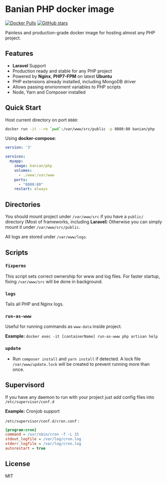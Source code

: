 # Banian PHP docker image

[![Docker Pulls](https://img.shields.io/docker/pulls/banian/php.svg)](https://hub.docker.com/r/banian/php)
[![GitHub stars](https://img.shields.io/github/stars/banian/php.svg?style=social&label=Star&?style=flat-square)](https://github.com/banian/php)

Painless and production-grade docker image for hosting almost any PHP project.

## Features

- **Laravel** Support
- Production ready and stable for any PHP project
- Powered by **Nginx**, **PHP7-FPM** on latest **Ubuntu**
- PHP extensions already installed, including MongoDB driver
- Allows passing envrionment variables to PHP scripts
- Node, Yarn and Composer installed

## Quick Start

Host current directory on port `8080`:

```bash
docker run -it --rm `pwd`:/var/www/src/public -p 8080:80 banian/php
```

Using **docker-compose**:

```yaml
version: '3'

services:
  myapp:
    image: banian/php
    volumes:
      - ./www:/var/www
    ports:
      - "8080:80"
    restart: always
```

## Directories

You should mount project under `/var/www/src` if you have a `public/` directory (Most of frameworks, including **Laravel**) Otherwise you can simply mount it under `/var/www/src/public`.

All logs are stored under `/var/www/logs`.

## Scripts

### `fixperms`

This script sets correct ownership for www and log files. For faster startup, fixing `/var/www/src` will be done in background.

### `logs`

Tails all PHP and Nginx logs.

### `run-as-www`

Useful for running commands as `www-data` inside project.

**Example:** `docker exec -it [containerName] run-as-www php artisan help`

### `update`

- Run `composer install` and `yarn install` if detected. A lock file `/var/www/update.lock` will be created to prevent running more than once.

## Supervisord

If you have any daemon to run with your project just add config files into `/etc/supervisor/conf.d`

**Example:** Cronjob support

`/etc/supervisor/conf.d/cron.conf` :
  
```ini
[program:cron]
command = /usr/sbin/cron -f -L 15
stdout_logfile = /var/log/cron.log
stderr_logfile = /var/log/cron.log
autorestart = true
```

## License

MIT
